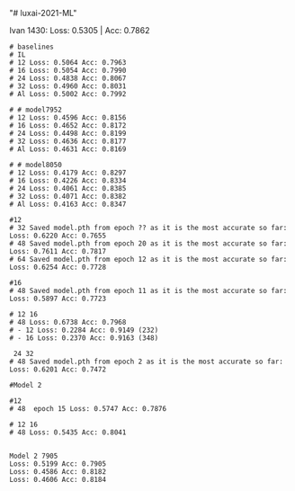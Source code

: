 "# luxai-2021-ML"

Ivan 1430: Loss: 0.5305 | Acc: 0.7862

    # baselines
    # IL
    # 12 Loss: 0.5064 Acc: 0.7963
    # 16 Loss: 0.5054 Acc: 0.7990
    # 24 Loss: 0.4838 Acc: 0.8067
    # 32 Loss: 0.4960 Acc: 0.8031
    # Al Loss: 0.5002 Acc: 0.7992

    # # model7952
    # 12 Loss: 0.4596 Acc: 0.8156
    # 16 Loss: 0.4652 Acc: 0.8172
    # 24 Loss: 0.4498 Acc: 0.8199
    # 32 Loss: 0.4636 Acc: 0.8177
    # Al Loss: 0.4631 Acc: 0.8169

    # # model8050
    # 12 Loss: 0.4179 Acc: 0.8297
    # 16 Loss: 0.4226 Acc: 0.8334
    # 24 Loss: 0.4061 Acc: 0.8385
    # 32 Loss: 0.4071 Acc: 0.8382
    # Al Loss: 0.4163 Acc: 0.8347

    #12
    # 32 Saved model.pth from epoch ?? as it is the most accurate so far: Loss: 0.6220 Acc: 0.7655
    # 48 Saved model.pth from epoch 20 as it is the most accurate so far: Loss: 0.7611 Acc: 0.7817
    # 64 Saved model.pth from epoch 12 as it is the most accurate so far: Loss: 0.6254 Acc: 0.7728

    #16
    # 48 Saved model.pth from epoch 11 as it is the most accurate so far: Loss: 0.5897 Acc: 0.7723

    # 12 16
    # 48 Loss: 0.6738 Acc: 0.7968
    # - 12 Loss: 0.2284 Acc: 0.9149 (232)
    # - 16 Loss: 0.2370 Acc: 0.9163 (348)

     24 32
    # 48 Saved model.pth from epoch 2 as it is the most accurate so far: Loss: 0.6201 Acc: 0.7472

    #Model 2

    #12
    # 48  epoch 15 Loss: 0.5747 Acc: 0.7876

    # 12 16
    # 48 Loss: 0.5435 Acc: 0.8041


    Model 2 7905
    Loss: 0.5199 Acc: 0.7905
    Loss: 0.4586 Acc: 0.8182
    Loss: 0.4606 Acc: 0.8184



